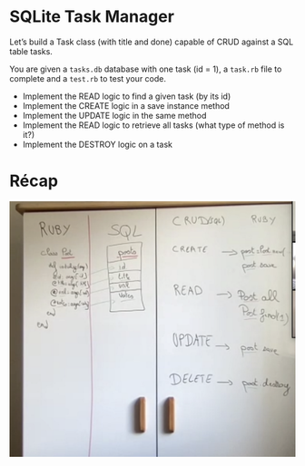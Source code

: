 # SQLite Task Manager

Let’s build a Task class (with title and done) capable of CRUD against a SQL table tasks.

You are given a `tasks.db` database with one task (id = 1), a `task.rb` file to complete and a `test.rb` to test your code.

* Implement the READ logic to find a given task (by its id)
* Implement the CREATE logic in a save instance method
* Implement the UPDATE logic in the same method
* Implement the READ logic to retrieve all tasks (what type of method is it?)
* Implement the DESTROY logic on a task

# Récap

![Task](./task.png)
